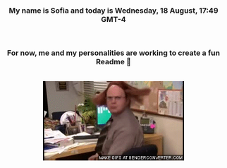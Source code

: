 


<div align="center">
<h3 >My name is Sofia and today is Wednesday, 18 August, 17:49 GMT-4</h3><br>
<h3 >For now, me and my personalities are working to create a fun Readme 👋
</h3><br>
<img src='img/dwight.gif' alt='working...'/>
</div>
